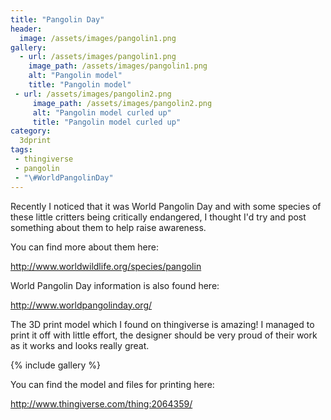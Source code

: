 ```yaml
---
title: "Pangolin Day"
header:
  image: /assets/images/pangolin1.png
gallery:
  - url: /assets/images/pangolin1.png
    image_path: /assets/images/pangolin1.png
    alt: "Pangolin model"
    title: "Pangolin model"
 - url: /assets/images/pangolin2.png
     image_path: /assets/images/pangolin2.png
     alt: "Pangolin model curled up"
     title: "Pangolin model curled up"
category:
  3dprint
tags:
 - thingiverse
 - pangolin
 - "\#WorldPangolinDay"
---
```


Recently I noticed that it was World Pangolin Day and with some species of these 
little critters being critically endangered, I thought I'd try and post something 
 about them to help raise awareness.

You can find more about them here:

http://www.worldwildlife.org/species/pangolin

World Pangolin Day information is also found here:

http://www.worldpangolinday.org/

The 3D print model which I found on thingiverse is amazing! I managed to print it off
with little effort, the designer should be very proud of their work as it works and 
looks really great. 

{% include gallery %}

You can find the model and files for printing here:

http://www.thingiverse.com/thing:2064359/
